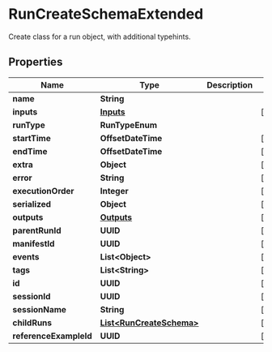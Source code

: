

# RunCreateSchemaExtended

Create class for a run object, with additional typehints.

## Properties

| Name | Type | Description | Notes |
|------------ | ------------- | ------------- | -------------|
|**name** | **String** |  |  |
|**inputs** | [**Inputs**](Inputs.md) |  |  [optional] |
|**runType** | **RunTypeEnum** |  |  |
|**startTime** | **OffsetDateTime** |  |  [optional] |
|**endTime** | **OffsetDateTime** |  |  [optional] |
|**extra** | **Object** |  |  [optional] |
|**error** | **String** |  |  [optional] |
|**executionOrder** | **Integer** |  |  [optional] |
|**serialized** | **Object** |  |  [optional] |
|**outputs** | [**Outputs**](Outputs.md) |  |  [optional] |
|**parentRunId** | **UUID** |  |  [optional] |
|**manifestId** | **UUID** |  |  [optional] |
|**events** | **List&lt;Object&gt;** |  |  [optional] |
|**tags** | **List&lt;String&gt;** |  |  [optional] |
|**id** | **UUID** |  |  [optional] |
|**sessionId** | **UUID** |  |  [optional] |
|**sessionName** | **String** |  |  [optional] |
|**childRuns** | [**List&lt;RunCreateSchema&gt;**](RunCreateSchema.md) |  |  [optional] |
|**referenceExampleId** | **UUID** |  |  [optional] |



